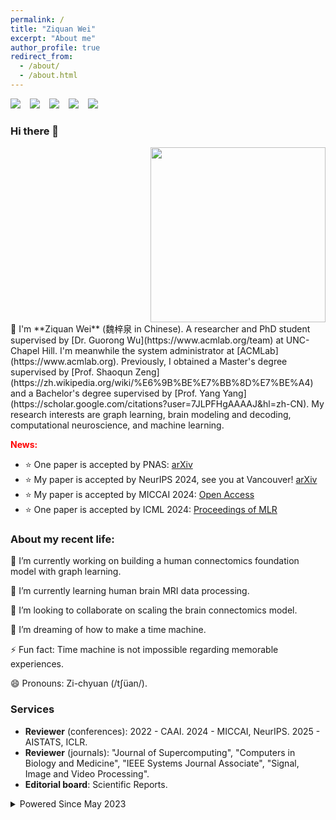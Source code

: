 ```yaml
---
permalink: /
title: "Ziquan Wei"
excerpt: "About me"
author_profile: true
redirect_from: 
  - /about/
  - /about.html
---
```


[![](https://img.shields.io/badge/GoogleScholar-Z._Wei-lightblue?style=social&logo=googlescholar)](https://scholar.google.com/citations?user=z1IYb2oAAAAJ&hl=en) &ensp;
[![](https://img.shields.io/badge/arXiv-Z._Wei-B31B1B?style=social&logo=arxiv)](https://arxiv.org/a/wei_z_3.html) &ensp;
[![](https://img.shields.io/badge/LinkedIn-Z._Wei-blue?style=social&logo=linkedin)](https://www.linkedin.com/in/weiziquan142857/?locale=en_US) &ensp;
[![](https://img.shields.io/badge/ResearchGate-Z.%20Wei-lightgrey?style=social&logo=researchgate)](https://www.researchgate.net/profile/Ziquan-Wei) &ensp;
[![](https://img.shields.io/badge/WeChat-_Z._Wei_-blue?style=social&logo=wechat)](/images/wechat_QRcode.JPG) &ensp;

### Hi there 👋

<div class="row">
  <div class="column">
<!--     <div align='right'>My Github status</div> -->
    <a href='https://github.com/Chrisa142857'>
        <img align='right' width='280' src='https://github-readme-stats.vercel.app/api?username=chrisa142857&count_private=true&show_icons=true&theme=onedark&hide_rank=true&hide_title=true&bg_color=264653&border_color=2a9d8f&icon_color=e76f51&text_color=eae2b7'>
    </a>
  </div>
  
  <div class="column">
👋 I'm **Ziquan Wei** (魏梓泉 in Chinese). A researcher and PhD student supervised by [Dr. Guorong Wu](https://www.acmlab.org/team) at UNC-Chapel Hill. I'm meanwhile the system administrator at [ACMLab](https://www.acmlab.org). Previously, I obtained a Master's degree supervised by [Prof. Shaoqun Zeng](https://zh.wikipedia.org/wiki/%E6%9B%BE%E7%BB%8D%E7%BE%A4) and a Bachelor's degree supervised by [Prof. Yang Yang](https://scholar.google.com/citations?user=7JLPFHgAAAAJ&hl=zh-CN). My research interests are graph learning, brain modeling and decoding, computational neuroscience, and machine learning.
  </div>
  
</div>

<span style="color:red">**News:**</span>
 - ⭐ One paper is accepted by PNAS: [arXiv](https://arxiv.org/abs/2406.13958)
 - ⭐ My paper is accepted by NeurIPS 2024, see you at Vancouver! [arXiv](https://arxiv.org/abs/2409.17510)
 - ⭐ My paper is accepted by MICCAI 2024: [Open Access](https://papers.miccai.org/miccai-2024/649-Paper1549.html)
 - ⭐ One paper is accepted by ICML 2024: [Proceedings of MLR](https://proceedings.mlr.press/v235/dan24a.html)

### About my recent life:

🔭 I’m currently working on building a human connectomics foundation model with graph learning.

🌱 I’m currently learning human brain MRI data processing.

👯 I’m looking to collaborate on scaling the brain connectomics model.

🤔 I’m dreaming of how to make a time machine.

⚡ Fun fact: Time machine is not impossible regarding memorable experiences.

😄 Pronouns: Zi-chyuan (/tʃüan/).

### Services

 - **Reviewer** (conferences): 2022 - CAAI. 2024 - MICCAI, NeurIPS. 2025 - AISTATS, ICLR.
 - **Reviewer** (journals): "Journal of Supercomputing", "Computers in Biology and Medicine", "IEEE Systems Journal Associate", "Signal, Image and Video Processing".
 - **Editorial board**: Scientific Reports.

<details>
<summary>Powered Since May 2023</summary>
<a href="https://hits.seeyoufarm.com"><img src="https://hits.seeyoufarm.com/api/count/incr/badge.svg?url=https%3A%2F%2Fziquanw.com&count_bg=%2379C83D&title_bg=%23555555&icon=&icon_color=%23E7E7E7&title=%F0%9F%8F%A0Visits++&edge_flat=false"/></a>
  
<br />

<script type='text/javascript' id='mapmyvisitors' src='https://mapmyvisitors.com/map.js?cl=080808&w=200&t=tt&d=iQqJzCTKcRumFQOuhUBlR2HaCf7nKbyuOLrZ87uhBG8&co=ffffff&cmo=3acc3a&cmn=ff5353&ct=808080'>
  
</script>
</details>
